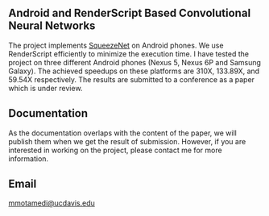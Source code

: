 ## Android and RenderScript Based Convolutional Neural Networks
The project implements [SqueezeNet](https://arxiv.org/abs/1602.07360) on Android phones. We use RenderScript efficiently to minimize the execution time. I have tested the project on three different Android phones (Nexus 5, Nexus 6P and Samsung Galaxy). The achieved speedups on these platforms are 310X, 133.89X, and 59.54X respectively. The results are submitted to a conference as a paper which is under review.
## Documentation
As the documentation overlaps with the content of the paper, we will publish them when we get the result of submission. However, if you are interested in working on the project, please contact me for more information.

## Email
mmotamedi@ucdavis.edu
